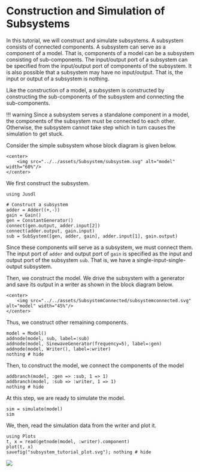 # Construction and Simulation of Subsystems
In this tutorial, we will construct and simulate subsystems. A subsystem consists of connected components. A subsystem can serve as a component of a model. That is, components of a model can be a subsystem consisting of sub-components. The input/output port of a subsystem can be specified from the input/output port of components of the subsystem. It is also possible that a subsystem may have no input/output. That is, the input or output of a subsystem is nothing. 

Like the construction of a model, a subsystem is constructed by constructing the sub-components of the subsystem and connecting the sub-components. 

!!! warning 
    Since a subsystem serves a standalone component in a model, the components of the subsystem must be connected to each other. Otherwise, the subsystem cannot take step which in turn causes the simulation to get stuck.

Consider the simple subsystem whose block diagram is given below. 
```@raw html
<center>
    <img src="../../assets/Subsystem/subsystem.svg" alt="model" width="60%"/>
</center>
```
We first construct the subsystem.
```@example subsystem_tutorial
using Jusdl

# Construct a subsystem 
adder = Adder((+,-))
gain = Gain()
gen = ConstantGenerator()
connect(gen.output, adder.input[2])
connect(adder.output, gain.input)
sub = SubSystem([gen, adder, gain], adder.input[1], gain.output)
``` 
Since these components will serve as a subsystem, we must connect them. The input port of `adder` and output port of `gain` is specified as the input and output port of the subsystem `sub`. That is, we have a single-input-single-output subsystem. 

Then, we construct the model. We drive the subsystem with a generator and save its output in a writer as shown in the block diagram below. 
```@raw html
<center>
    <img src="../../assets/SubsystemConnected/subsystemconnected.svg" alt="model" width="45%"/>
</center>
``` 
Thus, we construct other remaining components.
```@example subsystem_tutorial
model = Model() 
addnode(model, sub, label=:sub)
addnode(model, SinewaveGenerator(frequency=5), label=:gen)
addnode(model, Writer(), label=:writer)
nothing # hide
```
Then, to construct the model, we connect the components of the model 
```@example subsystem_tutorial
addbranch(model, :gen => :sub, 1 => 1) 
addbranch(model, :sub => :writer, 1 => 1) 
nothing # hide
```
At this step, we are ready to simulate the model.
```@example subsystem_tutorial 
sim = simulate(model)
sim
```
We, then, read the simulation data from the writer and plot it. 
```@example subsystem_tutorial 
using Plots
t, x = read(getnode(model, :writer).component)
plot(t, x)
savefig("subsystem_tutorial_plot.svg"); nothing # hide
```
![](subsystem_tutorial_plot.svg)
